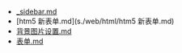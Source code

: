 - [_sidebar.md](s./web/html/_sidebar.md)
- [htm5 新表单.md](s./web/html/htm5 新表单.md)
- [背景图片设置.md](s./web/html/背景图片设置.md)
- [表单.md](s./web/html/表单.md)
